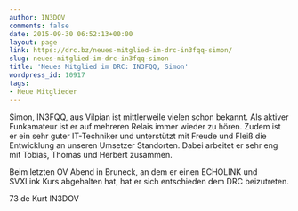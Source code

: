 ```yaml
---
author: IN3DOV
comments: false
date: 2015-09-30 06:52:13+00:00
layout: page
link: https://drc.bz/neues-mitglied-im-drc-in3fqq-simon/
slug: neues-mitglied-im-drc-in3fqq-simon
title: 'Neues Mitglied im DRC: IN3FQQ, Simon'
wordpress_id: 10917
tags:
- Neue Mitglieder
---
```


Simon, IN3FQQ, aus Vilpian ist mittlerweile vielen schon bekannt. Als aktiver Funkamateur ist er auf mehreren Relais immer wieder zu hören. Zudem ist er ein sehr guter IT-Techniker und unterstützt mit Freude und Fleiß die Entwicklung an unseren Umsetzer Standorten. Dabei arbeitet er sehr eng mit Tobias, Thomas und Herbert zusammen.

Beim letzten OV Abend in Bruneck, an dem er einen ECHOLINK und SVXLink Kurs abgehalten hat, hat er sich entschieden dem DRC beizutreten.

73 de Kurt IN3DOV
